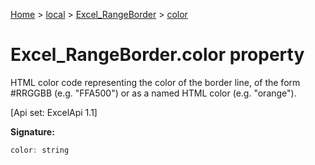 [Home](./index) &gt; [local](local.md) &gt; [Excel\_RangeBorder](local.excel_rangeborder.md) &gt; [color](local.excel_rangeborder.color.md)

# Excel\_RangeBorder.color property

HTML color code representing the color of the border line, of the form \#RRGGBB (e.g. "FFA500") or as a named HTML color (e.g. "orange"). 

 \[Api set: ExcelApi 1.1\]

**Signature:**
```javascript
color: string
```
